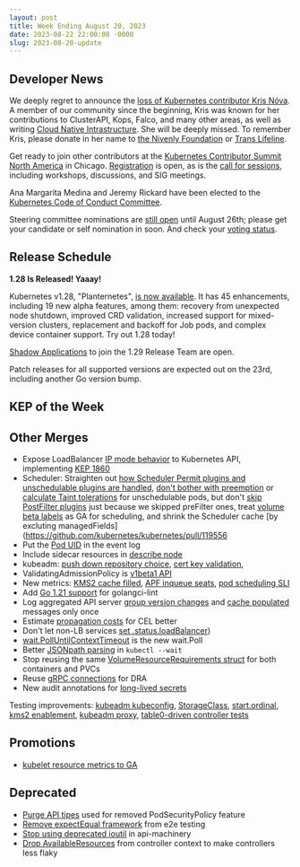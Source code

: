 ```yaml
---
layout: post
title: Week Ending August 20, 2023
date: 2023-08-22 22:00:00 -0000
slug: 2023-08-20-update
---
```


## Developer News

We deeply regret to announce the [loss of Kubernetes contributor Kris Nóva](https://hachyderm.io/@jbeda/110922766367332571). A member of our community since the beginning, Kris was known for her contributions to ClusterAPI, Kops, Falco, and many other areas, as well as writing [Cloud Native Intrastructure](https://www.oreilly.com/library/view/cloud-native-infrastructure/9781491984291/). She will be deeply missed. To remember Kris, please donate in her name to [the Nivenly Foundation](https://nivenly.org/) or [Trans Lifeline](https://translifeline.org/).

Get ready to join other contributors at the [Kubernetes Contributor Summit North America](http://k8s.dev/summit) in Chicago.  [Registration](https://cvent.me/qRPey3) is open, as is the [call for sessions](https://forms.gle/htQSHpot9rp1csDz8), including workshops, discussions, and SIG meetings.

Ana Margarita Medina and Jeremy Rickard have been elected to the [Kubernetes Code of Conduct Committee](https://groups.google.com/a/kubernetes.io/g/dev/c/YfyhGdTr3iA).

Steering committee nominations are [still open](https://github.com/kubernetes/community/tree/master/elections/steering/2023#candidacy-process) until August 26th; please get your candidate or self nomination in soon.  And check your [voting status](https://github.com/kubernetes/community/tree/master/elections/steering/2023#voter-exception).

## Release Schedule

**1.28 Is Released!  Yaaay!**

Kubernetes v1.28, "Planternetes", [is now available](https://kubernetes.io/blog/2023/08/15/kubernetes-v1-28-release/).  It has 45 enhancements, including 19 new alpha features, among them: recovery from unexpected node shutdown,  improved CRD validation, increased support for mixed-version clusters, replacement and backoff for Job pods, and complex device container support.  Try out 1.28 today!

[Shadow Applications](https://groups.google.com/a/kubernetes.io/g/dev/c/BANLmyqhfWo) to join the 1.29 Release Team are open.

Patch releases for all supported versions are expected out on the 23rd, including another Go version bump.

## KEP of the Week


## Other Merges

* Expose LoadBalancer [IP mode behavior](https://github.com/kubernetes/kubernetes/pull/119937) to Kubernetes API, implementing [KEP 1860](https://github.com/kubernetes/enhancements/tree/master/keps/sig-network/1860-kube-proxy-IP-node-binding)
* Scheduler: Straighten out [how Scheduler Permit plugins and unschedulable plugins are handled](https://github.com/kubernetes/kubernetes/pull/119785), [don't bother with preemption](https://github.com/kubernetes/kubernetes/pull/119778) or [calculate Taint tolerations](https://github.com/kubernetes/kubernetes/pull/119399) for unschedulable pods, but don't [skip PostFilter plugins](https://github.com/kubernetes/kubernetes/pull/119769) just because we skipped preFilter ones, treat [volume beta labels](https://github.com/kubernetes/kubernetes/pull/118923) as GA for scheduling, and shrink the Scheduler cache [by excluting managedFields](https://github.com/kubernetes/kubernetes/pull/119556
* Put the [Pod UID](https://github.com/kubernetes/kubernetes/pull/119971) in the event log
* Include sidecar resources in [describe node](https://github.com/kubernetes/kubernetes/pull/119509)
* kubeadm: [push down repository choice](https://github.com/kubernetes/kubernetes/pull/120072), [cert key validation](https://github.com/kubernetes/kubernetes/pull/120064),
* ValidatingAdmissionPolicy is [v1beta1 API](https://github.com/kubernetes/kubernetes/pull/120018)
* New metrics: [KMS2 cache filled](https://github.com/kubernetes/kubernetes/pull/119878), [APF inqueue seats](https://github.com/kubernetes/kubernetes/pull/119385), [pod scheduling SLI](https://github.com/kubernetes/kubernetes/pull/119049)
* Add [Go 1.21 support](https://github.com/kubernetes/kubernetes/pull/119860) for golangci-lint
* Log aggregated API server [group version changes](https://github.com/kubernetes/kubernetes/pull/119825) and [cache populated](https://github.com/kubernetes/kubernetes/pull/119796) messages only once
* Estimate [propagation costs](https://github.com/kubernetes/kubernetes/pull/119800) for CEL better
* Don't let non-LB services [set .status.loadBalancer](https://github.com/kubernetes/kubernetes/pull/119789))
* [wait.PollUntilContextTimeout](https://github.com/kubernetes/kubernetes/pull/119746) is the new wait.Poll
* Better [JSONpath parsing](https://github.com/kubernetes/kubernetes/pull/118748) in `kubectl --wait`
* Stop reusing the same [VolumeResourceRequirements struct](https://github.com/kubernetes/kubernetes/pull/118653) for both containers and PVCs
* Reuse [gRPC connections](https://github.com/kubernetes/kubernetes/pull/118619) for DRA
* New audit annotations for [long-lived secrets](https://github.com/kubernetes/kubernetes/pull/118598)

Testing improvements: [kubeadm kubeconfig](https://github.com/kubernetes/kubernetes/pull/119984), [StorageClass](https://github.com/kubernetes/kubernetes/pull/119948), [start.ordinal](https://github.com/kubernetes/kubernetes/pull/119761), [kms2 enablement](https://github.com/kubernetes/kubernetes/pull/119714), [kubeadm proxy](https://github.com/kubernetes/kubernetes/pull/119562), [table0-driven controller tests](https://github.com/kubernetes/kubernetes/pull/119214)

## Promotions

* [kubelet resource metrics to GA](https://github.com/kubernetes/kubernetes/pull/116897)

## Deprecated

* [Purge API tipes](https://github.com/kubernetes/kubernetes/pull/119806) used for removed PodSecurityPolicy feature
* [Remove expectEqual framework](https://github.com/kubernetes/kubernetes/pull/119494) from e2e testing
* [Stop using deprecated ioutil](https://github.com/kubernetes/kubernetes/pull/118399) in api-machinery
* [Drop AvailableResources](https://github.com/kubernetes/kubernetes/pull/117977) from controller context to make controllers less flaky
